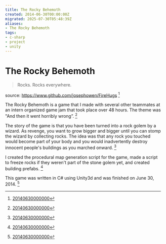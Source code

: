 ```yaml
---
title: The Rocky Behemoth
created: 2014-06-30T00:00:00Z
migrated: 2025-07-30T05:48:39Z
aliases:
- The Rocky Behemoth
tags:
- c-sharp
- project
- unity
---
```


# The Rocky Behemoth

> Rocks. Rocks everywhere.

source: https://www.github.com/josephowen/FireHugs [^1]

The Rocky Behemoth is a game that I made with several other teammates at an intern organized game jam that took place over 48 hours. The theme was "And then it went horribly wrong”. [^1]

The story of the game is that you have been turned into a rock golem by a wizard. As revenge, you want to grow bigger and bigger until you can stomp the wizard by collecting rocks. The idea was that any rock you touched would become part of your body and you would inadvertently destroy innocent people's buildings as you marched onward. [^1]

I created the procedural map generation script for the game, made a script to freeze rocks if they weren't part of the stone golem yet, and created building prefabs. [^1]

This game was written in C# using Unity3d and was finished on June 30, 2014. [^1]

[^1]: [20140630000000](../entries/20140630000000.md)